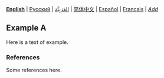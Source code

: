 **[English](README.md)** | [Русский](README-ru.md) | [العَرَبِيَّة](README-ar.md) | [简体中文](README-zh-Hans.md) | [Español](README-es.md) | [Français](README-fr.md) | *[Add](https://github.com/markdown-localization/markdown-localization-spec#workflow)* <!-- @l10n:h -->

## Example A

Here is a text of example.

### References

Some references here.
